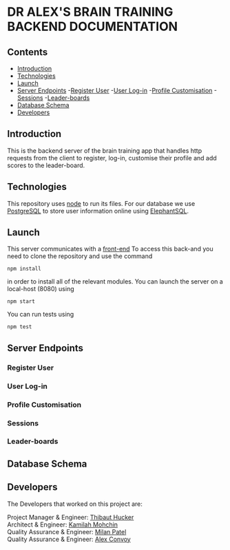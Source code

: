 # DR ALEX'S BRAIN TRAINING BACKEND DOCUMENTATION

## Contents

- [Introduction](#introduction)
- [Technologies](#technologies)
- [Launch](#launch)
- [Server Endpoints](#server-endpoints) -[Register User](#register-user) -[User Log-in](#user-log-in) -[Profile Customisation](#profile-customisation) -[Sessions](#sessions) -[Leader-boards](#leader-boards)
- [Database Schema](#database-schema)
- [Developers](#developers)

## Introduction

This is the backend server of the brain training app that handles http requests from the client to register, log-in, customise their profile and add scores to the leader-board.

## Technologies

This repository uses [node](https://nodejs.org/en/docs/) to run its files.
For our database we use [PostgreSQL](https://www.postgresql.org/) to store user information online using [ElephantSQL](https://www.elephantsql.com/).

## Launch

This server communicates with a [front-end](https://github.com/Sigma-Labs-XYZ/brain-training-frontend)
To access this back-and you need to clone the repository and use the command

```
npm install
```

in order to install all of the relevant modules.
You can launch the server on a local-host (8080) using

```
npm start
```

You can run tests using

```
npm test
```

## Server Endpoints

### Register User

### User Log-in

### Profile Customisation

### Sessions

### Leader-boards

## Database Schema

## Developers

The Developers that worked on this project are:

Project Manager & Engineer: [Thibaut Hucker](https://github.com/tibo8841)<br/>
Architect & Engineer: [Kamilah Mohchin](https://github.com/KamCoder5)<br/>
Quality Assurance & Engineer: [Milan Patel](https://github.com/milanpat42)<br/>
Quality Assurance & Engineer: [Alex Convoy](https://github.com/agConvoy)
